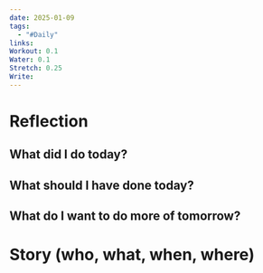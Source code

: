 ```yaml
---
date: 2025-01-09
tags:
  - "#Daily"
links: 
Workout: 0.1
Water: 0.1
Stretch: 0.25
Write:
---
```

# Reflection
## What did I do today?

## What should I have done today?

## What do I want to do more of tomorrow?

# Story (who, what, when, where)

